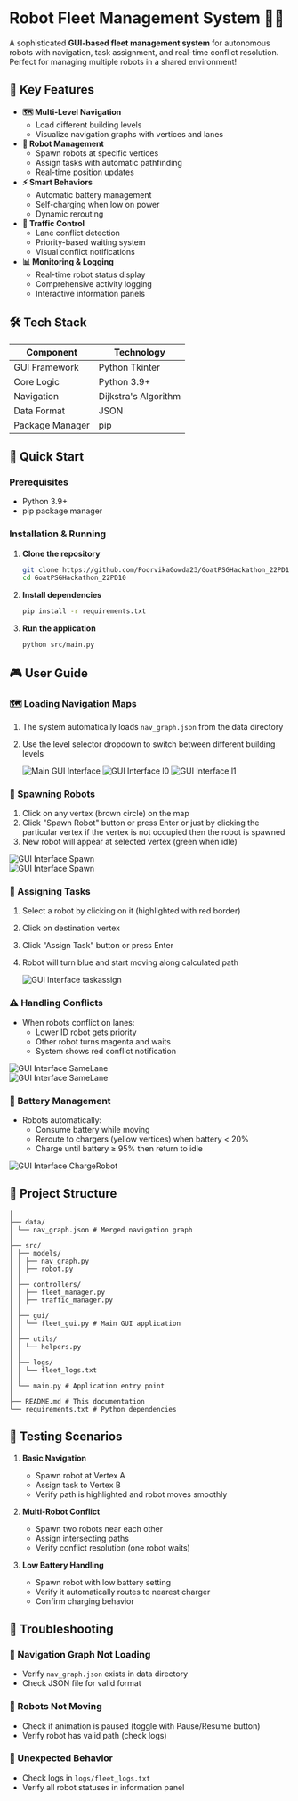 # Robot Fleet Management System 🤖🚀

A sophisticated **GUI-based fleet management system** for autonomous robots with navigation, task assignment, and real-time conflict resolution. Perfect for managing multiple robots in a shared environment!


## 🌟 Key Features

- **🗺️ Multi-Level Navigation**
  - Load different building levels
  - Visualize navigation graphs with vertices and lanes
- **🤖 Robot Management**
  - Spawn robots at specific vertices
  - Assign tasks with automatic pathfinding
  - Real-time position updates
- **⚡ Smart Behaviors**
  - Automatic battery management
  - Self-charging when low on power
  - Dynamic rerouting
- **🚦 Traffic Control**
  - Lane conflict detection
  - Priority-based waiting system
  - Visual conflict notifications
- **📊 Monitoring & Logging**
  - Real-time robot status display
  - Comprehensive activity logging
  - Interactive information panels

## 🛠 Tech Stack

| Component               | Technology                         |
|-------------------------|------------------------------------|
| GUI Framework           | Python Tkinter                     |
| Core Logic              | Python 3.9+                        |
| Navigation              | Dijkstra's Algorithm               |
| Data Format             | JSON                               |
| Package Manager         | pip                                |

## 🚀 Quick Start

### Prerequisites
- Python 3.9+
- pip package manager

### Installation & Running

1. **Clone the repository**
    ```bash
    git clone https://github.com/PoorvikaGowda23/GoatPSGHackathon_22PD10.git
    cd GoatPSGHackathon_22PD10
    ```

2. **Install dependencies**
    ```bash
    pip install -r requirements.txt
    ```

3. **Run the application**
    ```bash
    python src/main.py
    ```

## 🎮 User Guide

### 🗺️ Loading Navigation Maps
1. The system automatically loads `nav_graph.json` from the data directory
2. Use the level selector dropdown to switch between different building levels
   
   ![Main GUI Interface](images/level1.png)
   ![GUI Interface l0](images/l0.png)
   ![GUI Interface l1](images/l1.png)
   
### 🤖 Spawning Robots
1. Click on any vertex (brown circle) on the map
2. Click "Spawn Robot" button or press Enter or just by clicking the particular vertex if the vertex is not occupied then the robot is spawned 
3. New robot will appear at selected vertex (green when idle)

  ![GUI Interface Spawn ](images/spawn_robot1_level1.png)   
  ![GUI Interface Spawn ](images/spawn_robot2_level1.png)   
  
### 📌 Assigning Tasks
1. Select a robot by clicking on it (highlighted with red border)
2. Click on destination vertex
3. Click "Assign Task" button or press Enter
4. Robot will turn blue and start moving along calculated path

   ![GUI Interface taskassign ](images/task_assign.png)
   
### ⚠️ Handling Conflicts
- When robots conflict on lanes:
  - Lower ID robot gets priority
  - Other robot turns magenta and waits
  - System shows red conflict notification

 ![GUI Interface SameLane ](images/robots_using_same_lane.png)  
 ![GUI Interface SameLane ](images/robot_samelane_l1.png)  
 
### 🔋 Battery Management
- Robots automatically:
  - Consume battery while moving
  - Reroute to chargers (yellow vertices) when battery < 20%
  - Charge until battery ≥ 95% then return to idle

![GUI Interface ChargeRobot ](images/charge_robot3.png)

## 📂 Project Structure
```
│
├── data/
│ └── nav_graph.json # Merged navigation graph
│
├── src/
│ ├── models/
│ │ ├── nav_graph.py 
│ │ ├── robot.py 
│ │
│ ├── controllers/
│ │ ├── fleet_manager.py 
│ │ ├── traffic_manager.py 
│ │
│ ├── gui/
│ │ └── fleet_gui.py # Main GUI application
│ │
│ ├── utils/
│ │ └── helpers.py
│ │
│ ├── logs/
│ │ └── fleet_logs.txt
│ │
│ └── main.py # Application entry point
│
├── README.md # This documentation
└── requirements.txt # Python dependencies
```

## 🧪 Testing Scenarios

1. **Basic Navigation**  
   - Spawn robot at Vertex A
   - Assign task to Vertex B
   - Verify path is highlighted and robot moves smoothly

2. **Multi-Robot Conflict**  
   - Spawn two robots near each other
   - Assign intersecting paths
   - Verify conflict resolution (one robot waits)

3. **Low Battery Handling**  
   - Spawn robot with low battery setting
   - Verify it automatically routes to nearest charger
   - Confirm charging behavior

## 🐛 Troubleshooting

### 🚨 Navigation Graph Not Loading
- Verify `nav_graph.json` exists in data directory
- Check JSON file for valid format

### 🚨 Robots Not Moving
- Check if animation is paused (toggle with Pause/Resume button)
- Verify robot has valid path (check logs)

### 🚨 Unexpected Behavior
- Check logs in `logs/fleet_logs.txt`
- Verify all robot statuses in information panel
